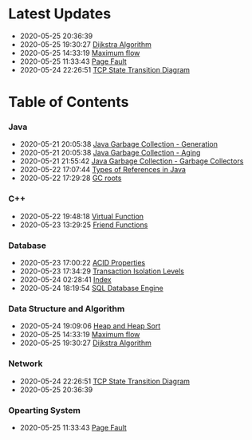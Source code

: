 # Latest Updates

 - 2020-05-25 20:36:39  [](network/same-origin.md) 
 - 2020-05-25 19:30:27  [Dijkstra Algorithm](dsa/dijkstra.md) 
 - 2020-05-25 14:33:19  [Maximum flow](dsa/max-flow.md) 
 - 2020-05-25 11:33:43  [Page Fault](os/page-fault.md) 
 - 2020-05-24 22:26:51  [TCP State Transition Diagram](network/tcp-state.md) 

# Table of Contents

### Java

 - 2020-05-21 20:05:38  [Java Garbage Collection - Generation](java/gc-generation.md) 
 - 2020-05-21 20:05:38  [Java Garbage Collection - Aging](java/gc-aging.md) 
 - 2020-05-21 21:55:42  [Java Garbage Collection - Garbage Collectors](java/gc-collector.md) 
 - 2020-05-22 17:07:44  [Types of References in Java](java/gc-references.md) 
 - 2020-05-22 17:29:28  [GC roots](java/gc-roots.md) 

### C++

 - 2020-05-22 19:48:18  [Virtual Function](cpp/virtual-func.md) 
 - 2020-05-23 13:29:25  [Friend Functions](cpp/friend_func.md) 

### Database

 - 2020-05-23 17:00:22  [ACID Properties](db/acid.md) 
 - 2020-05-23 17:34:29  [Transaction Isolation Levels](db/transcation-isolation.md) 
 - 2020-05-24 02:28:41  [Index](db/db-index.md) 
 - 2020-05-24 18:19:54  [SQL Database Engine](db/engine.md) 

### Data Structure and Algorithm

 - 2020-05-24 19:09:06  [Heap and Heap Sort](dsa/heap.md) 
 - 2020-05-25 14:33:19  [Maximum flow](dsa/max-flow.md) 
 - 2020-05-25 19:30:27  [Dijkstra Algorithm](dsa/dijkstra.md) 

### Network

 - 2020-05-24 22:26:51  [TCP State Transition Diagram](network/tcp-state.md) 
 - 2020-05-25 20:36:39  [](network/same-origin.md) 

### Opearting System

 - 2020-05-25 11:33:43  [Page Fault](os/page-fault.md) 


